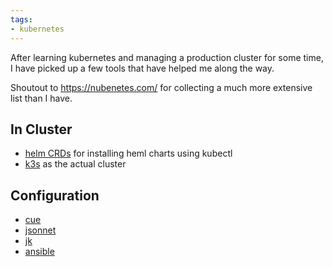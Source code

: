```yaml
---
tags:
- kubernetes
---
```


After learning kubernetes and managing a production cluster for some time, I have picked up a few tools that have helped me along the way.

Shoutout to https://nubenetes.com/ for collecting a much more extensive list than I have.


## In Cluster

- [helm CRDs](https://helm.sh/docs/chart_best_practices/custom_resource_definitions/) for installing heml charts using kubectl
- [k3s](https://k3s.io/) as the actual cluster

## Configuration

- [cue](https://cuelang.org)
- [jsonnet](https://jsonnet.org/)
- [jk](https://jkcfg.github.io/)
- [ansible](https://www.ansible.com/)
